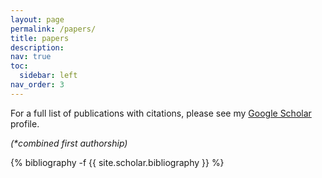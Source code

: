 ```yaml
---
layout: page
permalink: /papers/
title: papers
description:
nav: true
toc:
  sidebar: left
nav_order: 3
---
```

<!-- HCI research publications are primarily conference-focused and conferences are largely viewed as more prestigious than journal articles. In these cases, conference papers are peer reviewed and commensurate in length with full journal papers, as in other research fields. -->

For a full list of publications with citations, please see my [Google Scholar](https://scholar.google.com/citations?hl=en&user=iAtFS0wAAAAJ) profile.

*(\*combined first authorship)*

<!-- _pages/publications.md -->
<div class="publications">

{% bibliography -f {{ site.scholar.bibliography }} %}

</div>
